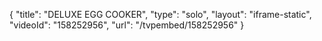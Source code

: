 {
    "title": "DELUXE EGG COOKER",
    "type": "solo",
    "layout": "iframe-static",
    "videoId": "158252956",
    "url": "\/tvpembed\/158252956"
}